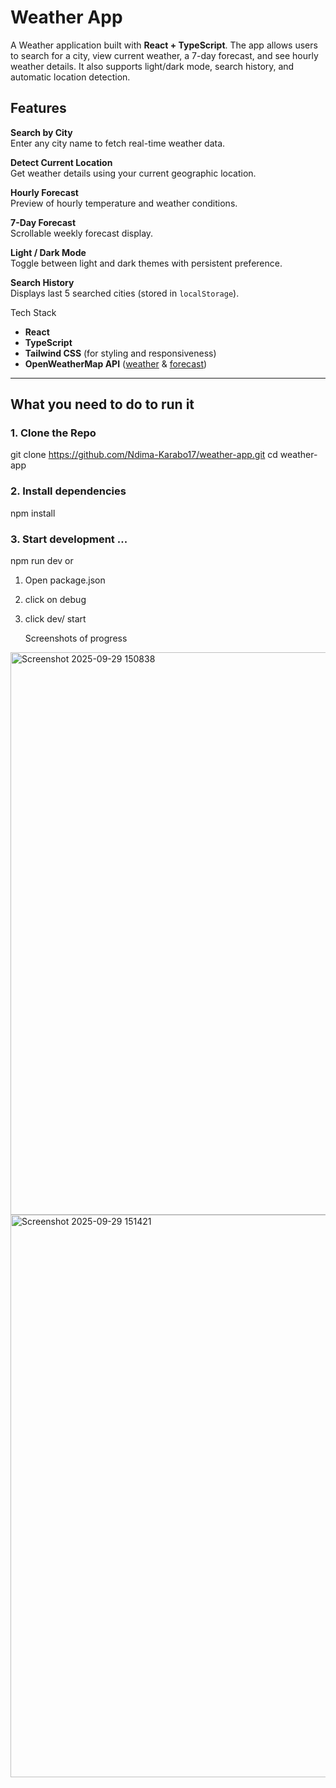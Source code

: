 
#  Weather App

A Weather application built with **React + TypeScript**. 
The app allows users to search for a city, view current weather, a 7-day forecast,
and see hourly weather details. It also supports light/dark mode, search history, 
and automatic location detection.



##  Features

 **Search by City**  
  Enter any city name to fetch real-time weather data.

 **Detect Current Location**  
  Get weather details using your current geographic location.

 **Hourly Forecast**  
  Preview of hourly temperature and weather conditions.

 **7-Day Forecast**  
  Scrollable weekly forecast display.

 **Light / Dark Mode**  
  Toggle between light and dark themes with persistent preference.

 **Search History**  
  Displays last 5 searched cities (stored in `localStorage`).


 Tech Stack

- **React**
- **TypeScript**
- **Tailwind CSS** (for styling and responsiveness)
- **OpenWeatherMap API** ([weather](https://openweathermap.org/current) & [forecast](https://openweathermap.org/forecast5))

---

## What you need to do to run it

### 1. Clone the Repo


git clone https://github.com/Ndima-Karabo17/weather-app.git
cd weather-app

### 2. Install dependencies
npm install 

### 3. Start development ...
npm run dev
or
1. Open package.json
2. click on debug
3. click dev/ start


   Screenshots of progress
<img width="1800" height="900" alt="Screenshot 2025-09-29 150838" src="https://github.com/user-attachments/assets/2ae6f8a0-9aab-4fac-a8c0-9cfa88c3130c" />
<img width="1800" height="900" alt="Screenshot 2025-09-29 151421" src="https://github.com/user-attachments/assets/c5c5e159-20c7-4dcf-9829-d444f66fdc9d" />



   
